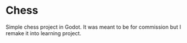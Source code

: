 # Chess
Simple chess project in Godot. It was meant to be for commission but I remake it into learning project.
